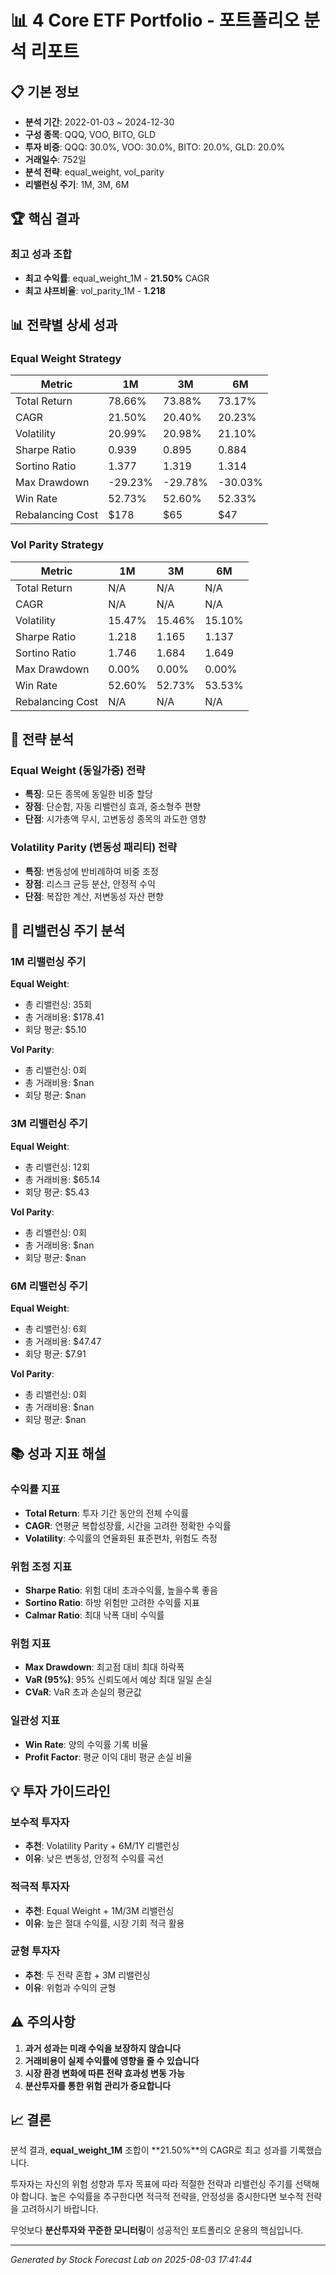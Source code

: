 # 📊 4 Core ETF Portfolio - 포트폴리오 분석 리포트

## 📋 기본 정보

- **분석 기간**: 2022-01-03 ~ 2024-12-30
- **구성 종목**: QQQ, VOO, BITO, GLD
- **투자 비중**: QQQ: 30.0%, VOO: 30.0%, BITO: 20.0%, GLD: 20.0%
- **거래일수**: 752일
- **분석 전략**: equal_weight, vol_parity
- **리밸런싱 주기**: 1M, 3M, 6M

## 🏆 핵심 결과

### 최고 성과 조합
- **최고 수익률**: equal_weight_1M - **21.50%** CAGR
- **최고 샤프비율**: vol_parity_1M - **1.218**

## 📊 전략별 상세 성과


### Equal Weight Strategy

| Metric | 1M | 3M | 6M |
|--------|--------|--------|--------|
| Total Return | 78.66% | 73.88% | 73.17% |
| CAGR | 21.50% | 20.40% | 20.23% |
| Volatility | 20.99% | 20.98% | 21.10% |
| Sharpe Ratio | 0.939 | 0.895 | 0.884 |
| Sortino Ratio | 1.377 | 1.319 | 1.314 |
| Max Drawdown | -29.23% | -29.78% | -30.03% |
| Win Rate | 52.73% | 52.60% | 52.33% |
| Rebalancing Cost | $178 | $65 | $47 |


### Vol Parity Strategy

| Metric | 1M | 3M | 6M |
|--------|--------|--------|--------|
| Total Return | N/A | N/A | N/A |
| CAGR | N/A | N/A | N/A |
| Volatility | 15.47% | 15.46% | 15.10% |
| Sharpe Ratio | 1.218 | 1.165 | 1.137 |
| Sortino Ratio | 1.746 | 1.684 | 1.649 |
| Max Drawdown | 0.00% | 0.00% | 0.00% |
| Win Rate | 52.60% | 52.73% | 53.53% |
| Rebalancing Cost | N/A | N/A | N/A |



## 🎯 전략 분석

### Equal Weight (동일가중) 전략
- **특징**: 모든 종목에 동일한 비중 할당
- **장점**: 단순함, 자동 리밸런싱 효과, 중소형주 편향
- **단점**: 시가총액 무시, 고변동성 종목의 과도한 영향

### Volatility Parity (변동성 패리티) 전략  
- **특징**: 변동성에 반비례하여 비중 조정
- **장점**: 리스크 균등 분산, 안정적 수익
- **단점**: 복잡한 계산, 저변동성 자산 편향

## 📅 리밸런싱 주기 분석


### 1M 리밸런싱 주기

**Equal Weight**:
- 총 리밸런싱: 35회
- 총 거래비용: $178.41
- 회당 평균: $5.10

**Vol Parity**:
- 총 리밸런싱: 0회
- 총 거래비용: $nan
- 회당 평균: $nan


### 3M 리밸런싱 주기

**Equal Weight**:
- 총 리밸런싱: 12회
- 총 거래비용: $65.14
- 회당 평균: $5.43

**Vol Parity**:
- 총 리밸런싱: 0회
- 총 거래비용: $nan
- 회당 평균: $nan


### 6M 리밸런싱 주기

**Equal Weight**:
- 총 리밸런싱: 6회
- 총 거래비용: $47.47
- 회당 평균: $7.91

**Vol Parity**:
- 총 리밸런싱: 0회
- 총 거래비용: $nan
- 회당 평균: $nan



## 📚 성과 지표 해설

### 수익률 지표
- **Total Return**: 투자 기간 동안의 전체 수익률
- **CAGR**: 연평균 복합성장률, 시간을 고려한 정확한 수익률
- **Volatility**: 수익률의 연율화된 표준편차, 위험도 측정

### 위험 조정 지표  
- **Sharpe Ratio**: 위험 대비 초과수익률, 높을수록 좋음
- **Sortino Ratio**: 하방 위험만 고려한 수익률 지표
- **Calmar Ratio**: 최대 낙폭 대비 수익률

### 위험 지표
- **Max Drawdown**: 최고점 대비 최대 하락폭
- **VaR (95%)**: 95% 신뢰도에서 예상 최대 일일 손실
- **CVaR**: VaR 초과 손실의 평균값

### 일관성 지표
- **Win Rate**: 양의 수익률 기록 비율
- **Profit Factor**: 평균 이익 대비 평균 손실 비율

## 💡 투자 가이드라인

### 보수적 투자자
- **추천**: Volatility Parity + 6M/1Y 리밸런싱
- **이유**: 낮은 변동성, 안정적 수익률 곡선

### 적극적 투자자
- **추천**: Equal Weight + 1M/3M 리밸런싱  
- **이유**: 높은 절대 수익률, 시장 기회 적극 활용

### 균형 투자자
- **추천**: 두 전략 혼합 + 3M 리밸런싱
- **이유**: 위험과 수익의 균형

## ⚠️ 주의사항

1. **과거 성과는 미래 수익을 보장하지 않습니다**
2. **거래비용이 실제 수익률에 영향을 줄 수 있습니다**
3. **시장 환경 변화에 따른 전략 효과성 변동 가능**
4. **분산투자를 통한 위험 관리가 중요합니다**

## 📈 결론


분석 결과, **equal_weight_1M** 조합이 **21.50%**의 CAGR로 최고 성과를 기록했습니다.

투자자는 자신의 위험 성향과 투자 목표에 따라 적절한 전략과 리밸런싱 주기를 선택해야 합니다. 
높은 수익률을 추구한다면 적극적 전략을, 안정성을 중시한다면 보수적 전략을 고려하시기 바랍니다.

무엇보다 **분산투자와 꾸준한 모니터링**이 성공적인 포트폴리오 운용의 핵심입니다.


---

*Generated by Stock Forecast Lab on 2025-08-03 17:41:44*
